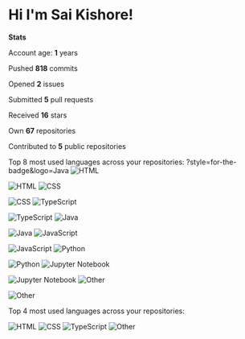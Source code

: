 # Hi I'm Sai Kishore!

**Stats**

Account age: **1** years

Pushed **818** commits

Opened **2** issues

Submitted **5** pull requests

Received **16** stars

Own **67** repositories

Contributed to **5** public repositories

Top 8 most used languages across your repositories:
?style=for-the-badge&logo=Java
![HTML](https://img.shields.io/badge/HTML-33%25-%23e34c26?style=for-the-badge&logo=HTML)

![HTML](https://img.shields.io/badge/?style=for-the-badge&logo=HTML&color=555&labelColor=%23e34c26&message=HTML%EF%B8%B133%25)
![CSS](https://img.shields.io/badge/CSS-18.3%25-%23563d7c?style=for-the-badge&logo=CSS)

![CSS](https://img.shields.io/badge/?style=for-the-badge&logo=CSS&color=555&labelColor=%23563d7c&message=CSS%EF%B8%B118.3%25)
![TypeScript](https://img.shields.io/badge/TypeScript-17.4%25-%232b7489?style=for-the-badge&logo=TypeScript)

![TypeScript](https://img.shields.io/badge/?style=for-the-badge&logo=TypeScript&color=555&labelColor=%232b7489&message=TypeScript%EF%B8%B117.4%25)
![Java](https://img.shields.io/badge/Java-16.8%25-%23b07219?style=for-the-badge&logo=Java)

![Java](https://img.shields.io/badge/?style=for-the-badge&logo=Java&color=555&labelColor=%23b07219&message=Java%EF%B8%B116.8%25)
![JavaScript](https://img.shields.io/badge/JavaScript-10.7%25-%23f1e05a?style=for-the-badge&logo=JavaScript)

![JavaScript](https://img.shields.io/badge/?style=for-the-badge&logo=JavaScript&color=555&labelColor=%23f1e05a&message=JavaScript%EF%B8%B110.7%25)
![Python](https://img.shields.io/badge/Python-1.8%25-%233572A5?style=for-the-badge&logo=Python)

![Python](https://img.shields.io/badge/?style=for-the-badge&logo=Python&color=555&labelColor=%233572A5&message=Python%EF%B8%B11.8%25)
![Jupyter Notebook](https://img.shields.io/badge/Jupyter%20Notebook-0.8%25-%23DA5B0B?style=for-the-badge&logo=Jupyter%20Notebook)

![Jupyter Notebook](https://img.shields.io/badge/?style=for-the-badge&logo=Jupyter%20Notebook&color=555&labelColor=%23DA5B0B&message=Jupyter%20Notebook%EF%B8%B10.8%25)
![Other](https://img.shields.io/badge/Other-0.9%25-%23ededed?style=for-the-badge&logo=Other)

![Other](https://img.shields.io/badge/?style=for-the-badge&logo=Other&color=555&labelColor=%23ededed&message=Other%EF%B8%B10.9%25)

Top 4 most used languages across your repositories:

![HTML](https://img.shields.io/static/v1?style=flat-square&label=%E2%A0%80&color=555&labelColor=%23e34c26&message=HTML%EF%B8%B133%25)
![CSS](https://img.shields.io/static/v1?style=flat-square&label=%E2%A0%80&color=555&labelColor=%23563d7c&message=CSS%EF%B8%B118.3%25)
![TypeScript](https://img.shields.io/static/v1?style=flat-square&label=%E2%A0%80&color=555&labelColor=%232b7489&message=TypeScript%EF%B8%B117.4%25)
![Other](https://img.shields.io/static/v1?style=flat-square&label=%E2%A0%80&color=555&labelColor=%23ededed&message=Other%EF%B8%B131.1%25)
